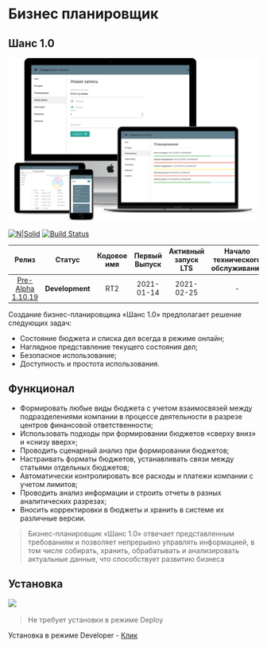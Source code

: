 # Бизнес планировщик
## Шанс 1.0

[![N|Solid](https://github.com/Andrei0903/Business-planner/blob/main/sh/img/Macap/1.png?raw=true)]()

[![N|Solid](https://d25lcipzij17d.cloudfront.net/badge.svg?id=js&type=6&v=0.63.4&x2=0
)](https://nodejs.org/en/) [![Build Status](https://travis-ci.org/joemccann/dillinger.svg?branch=master)](https://github.com/Andrei0903/sh/releases)


| Релиз  | Статус              | Кодовое имя    | Первый Выпуск | Активный запуск LTS | Начало технического обслуживания 
:--:     | :---:               | :---:       | :---:          | :---:            | :---:   
| [Pre-Alpha 1.10.19](https://github.com/Andrei0903/Business-planner/releases/tag/Releas) | **Development**     | RT2 | 2021-01-14|2021-02-25 | -|

Создание бизнес-планировщика «Шанс 1.0» предполагает решение следующих задач:

- Состояние бюджета и списка дел всегда в режиме онлайн;
- Наглядное представление текущего состояния дел;
- Безопасное использование;
- Доступность и простота использования. 

## Функционал 

- Формировать любые виды бюджета с учетом взаимосвязей между
подразделениями компании в процессе деятельности в разрезе центров финансовой
ответственности;
- Использовать подходы при формировании бюджетов «сверху вниз» и «снизу
вверх»;
- Проводить сценарный анализ при формировании бюджетов;
- Настраивать форматы бюджетов, устанавливать связи между статьями отдельных
бюджетов;
- Автоматически контролировать все расходы и платежи компании с учетом
лимитов;
- Проводить анализ информации и строить отчеты в разных аналитических
разрезах;
- Вносить корректировки в бюджеты и хранить в системе их различные версии.

> Бизнес-планировщик «Шанс 1.0» отвечает представленным требованиям и
позволяет непрерывно управлять информацией, в том числе собирать, хранить,
обрабатывать и анализировать актуальные данные, что способствует развитию бизнеса


## Установка

![](https://img.icons8.com/fluent/344/insert.png)

> Не требует установки в режиме Deploy

Установка в режиме Developer - [Клик](https://github.com/Andrei0903/sh/tree/main/sh)
